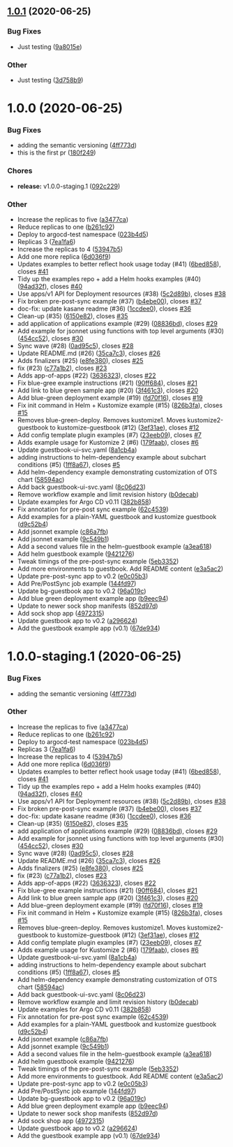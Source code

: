 ## [1.0.1](https://github.com/samof76/argocd-example-apps/compare/v1.0.0...v1.0.1) (2020-06-25)

### Bug Fixes

- Just testing ([9a8015e](https://github.com/samof76/argocd-example-apps/commit/9a8015e6c213c9829279980a0743a56859fceee0))

### Other

- Just testing ([3d758b9](https://github.com/samof76/argocd-example-apps/commit/3d758b92b222cbb9c1be1e506ee73c81c9a81aae))

# 1.0.0 (2020-06-25)

### Bug Fixes

- adding the semantic versioning ([4ff773d](https://github.com/samof76/argocd-example-apps/commit/4ff773d98e787d83932b41c25d2a26714cbb1dd9))
- this is the first pr ([180f249](https://github.com/samof76/argocd-example-apps/commit/180f2493602f63f30e16e23d05d8cf601eeeddc5))

### Chores

- **release:** v1.0.0-staging.1 ([092c229](https://github.com/samof76/argocd-example-apps/commit/092c2299f0f4ab1798cec9912253b58dd7fe4ec1))

### Other

- Increase the replicas to five ([a3477ca](https://github.com/samof76/argocd-example-apps/commit/a3477ca906adabd0a1571ab985a85b0d597752a6))
- Reduce replicas to one ([b261c92](https://github.com/samof76/argocd-example-apps/commit/b261c92f3f52a60b369b9f349ea5d4f6ba892a03))
- Deploy to argocd-test namespace ([023b4d5](https://github.com/samof76/argocd-example-apps/commit/023b4d5f4eb3999236e33a42777cde6709b40b12))
- Replicas 3 ([7ea1fa6](https://github.com/samof76/argocd-example-apps/commit/7ea1fa64f8159866b1cdd42cac4a777af3c26517))
- Increase the replicas to 4 ([53947b5](https://github.com/samof76/argocd-example-apps/commit/53947b55c78e0a885639efbd2ead07609a26f92f))
- Add one more replica ([6d036f9](https://github.com/samof76/argocd-example-apps/commit/6d036f979ba347b64b15e39000f0bca32df7125c))
- Updates examples to better reflect hook usage today (#41) ([6bed858](https://github.com/samof76/argocd-example-apps/commit/6bed858de32a0e876ec49dad1a2e3c5840d3fb07)), closes [#41](https://github.com/samof76/argocd-example-apps/issues/41)
- Tidy up the examples repo + add a Helm hooks examples (#40) ([94ad32f](https://github.com/samof76/argocd-example-apps/commit/94ad32f4ea26798997774ffc3e20fbfa8e0d8c21)), closes [#40](https://github.com/samof76/argocd-example-apps/issues/40)
- Use apps/v1 API for Deployment resources (#38) ([5c2d89b](https://github.com/samof76/argocd-example-apps/commit/5c2d89b897c4df42e06f94622f857dc4d7adc8f8)), closes [#38](https://github.com/samof76/argocd-example-apps/issues/38)
- Fix broken pre-post-sync example (#37) ([b4ebe00](https://github.com/samof76/argocd-example-apps/commit/b4ebe0049d2ad363760cd2624df36c3b0acaab0e)), closes [#37](https://github.com/samof76/argocd-example-apps/issues/37)
- doc-fix: update kasane readme (#36) ([1ccdee0](https://github.com/samof76/argocd-example-apps/commit/1ccdee0a611224ccc6b9ff7919fe7002f905436e)), closes [#36](https://github.com/samof76/argocd-example-apps/issues/36)
- Clean-up (#35) ([6150e82](https://github.com/samof76/argocd-example-apps/commit/6150e82d927fd887f87b5d640514d0425e769027)), closes [#35](https://github.com/samof76/argocd-example-apps/issues/35)
- add application of applications example (#29) ([08836bd](https://github.com/samof76/argocd-example-apps/commit/08836bd970037ebcd14494831de4635bad961139)), closes [#29](https://github.com/samof76/argocd-example-apps/issues/29)
- Add example for jsonnet using functions with top level arguments (#30) ([454cc52](https://github.com/samof76/argocd-example-apps/commit/454cc5296246da3f1bd251555a2e96ee7969aa41)), closes [#30](https://github.com/samof76/argocd-example-apps/issues/30)
- Sync wave (#28) ([0ad95c5](https://github.com/samof76/argocd-example-apps/commit/0ad95c51bcefef6c1b42f7ebd64089e6ea13a8e7)), closes [#28](https://github.com/samof76/argocd-example-apps/issues/28)
- Update README.md (#26) ([35ca7c3](https://github.com/samof76/argocd-example-apps/commit/35ca7c333d593a6f56e3c9ec1a6facd19fd9f4a0)), closes [#26](https://github.com/samof76/argocd-example-apps/issues/26)
- Adds finalizers (#25) ([e8fe380](https://github.com/samof76/argocd-example-apps/commit/e8fe3804f856fb5f54084808dcf1fc8e8eeb4223)), closes [#25](https://github.com/samof76/argocd-example-apps/issues/25)
- fix (#23) ([c77a1b2](https://github.com/samof76/argocd-example-apps/commit/c77a1b2d151ff40637e2dd8ccc26f4234d605d91)), closes [#23](https://github.com/samof76/argocd-example-apps/issues/23)
- Adds app-of-apps (#22) ([3636323](https://github.com/samof76/argocd-example-apps/commit/36363233d00d67a7ab6b180053dc3322af9bc5c6)), closes [#22](https://github.com/samof76/argocd-example-apps/issues/22)
- Fix blue-gree example instructions (#21) ([90ff684](https://github.com/samof76/argocd-example-apps/commit/90ff6843e25cc17d03c73afefb91b826cd816653)), closes [#21](https://github.com/samof76/argocd-example-apps/issues/21)
- Add link to blue green sample app (#20) ([3f461c3](https://github.com/samof76/argocd-example-apps/commit/3f461c308f96bb219e5ffc0467acde4b6a812c13)), closes [#20](https://github.com/samof76/argocd-example-apps/issues/20)
- Add blue-green deployment example (#19) ([fd70f16](https://github.com/samof76/argocd-example-apps/commit/fd70f16a43d8f14626329a4f687bc8f8f689e9f6)), closes [#19](https://github.com/samof76/argocd-example-apps/issues/19)
- Fix init command in Helm + Kustomize example (#15) ([826b3fa](https://github.com/samof76/argocd-example-apps/commit/826b3fa710e76b20ea16ff55228ed84ac4d996c7)), closes [#15](https://github.com/samof76/argocd-example-apps/issues/15)
- Removes blue-green-deploy. Removes kustomize1. Moves kustomize2-guestbook to kustomize-guestbook (#12) ([3ef31ae](https://github.com/samof76/argocd-example-apps/commit/3ef31aef9ce5d9d64bdd3139878a7ebc45473cde)), closes [#12](https://github.com/samof76/argocd-example-apps/issues/12)
- Add config template plugin examples (#7) ([23eeb09](https://github.com/samof76/argocd-example-apps/commit/23eeb0925ba967b73182c65802f7e19a7f3a5696)), closes [#7](https://github.com/samof76/argocd-example-apps/issues/7)
- Adds example usage for Kustomize 2 (#6) ([179faab](https://github.com/samof76/argocd-example-apps/commit/179faabd63c682e0638fb14b2c69c4a9a47c31b3)), closes [#6](https://github.com/samof76/argocd-example-apps/issues/6)
- Update guestbook-ui-svc.yaml ([8a1cb4a](https://github.com/samof76/argocd-example-apps/commit/8a1cb4a02d3538e54907c827352f66f20c3d7b0d))
- adding instructions to helm-dependency example about subchart conditions (#5) ([1ff8a67](https://github.com/samof76/argocd-example-apps/commit/1ff8a67040f482a9186f8d1f5221b5e908b9c27c)), closes [#5](https://github.com/samof76/argocd-example-apps/issues/5)
- Add helm-dependency example demonstrating customization of OTS chart ([58594ac](https://github.com/samof76/argocd-example-apps/commit/58594acf362b1452349e2a15163d3357b9160663))
- Add back guestbook-ui-svc.yaml ([8c06d23](https://github.com/samof76/argocd-example-apps/commit/8c06d232686113445d1ab064789fa0843afcdf0c))
- Remove workflow example and limit revision history ([b0decab](https://github.com/samof76/argocd-example-apps/commit/b0decab622473b6526a7025b2b52e2a6301dd83a))
- Update examples for Argo CD v0.11 ([382b858](https://github.com/samof76/argocd-example-apps/commit/382b85852fa33f13d4987424853c5206b9231ff0))
- Fix annotation for pre-post sync example ([62c4539](https://github.com/samof76/argocd-example-apps/commit/62c453945b53e97e08f890dcd5aa382662e304c4))
- Add examples for a plain-YAML guestbook and kustomize guestbook ([d9c52b4](https://github.com/samof76/argocd-example-apps/commit/d9c52b4c89474bf6f7c33694b7650e54b60944b4))
- Add jsonnet example ([c86a7fb](https://github.com/samof76/argocd-example-apps/commit/c86a7fbb8e191c6e317526ac21db7a43f4c37688))
- Add jsonnet example ([9c549b1](https://github.com/samof76/argocd-example-apps/commit/9c549b198c6d3044197941014d170320efe3195a))
- Add a second values file in the helm-guestbook example ([a3ea618](https://github.com/samof76/argocd-example-apps/commit/a3ea618bb9d95efbaf901f4f491e26fd88e868c3))
- Add helm guestbook example ([9421276](https://github.com/samof76/argocd-example-apps/commit/9421276024ccb8b07f0c7f68607b2e77fe16c0fa))
- Tweak timings of the pre-post-sync example ([5eb3352](https://github.com/samof76/argocd-example-apps/commit/5eb3352b40ddc27e528eb7aa72542a0ff0d2e265))
- Add more environments to guestbook. Add README content ([e3a5ac2](https://github.com/samof76/argocd-example-apps/commit/e3a5ac20fc669aec1df512ce04e81c0a4789734b))
- Update pre-post-sync app to v0.2 ([e0c05b3](https://github.com/samof76/argocd-example-apps/commit/e0c05b3b149093b22d1541f5f3974d4c4ae31284))
- Add Pre/PostSync job example ([144fd97](https://github.com/samof76/argocd-example-apps/commit/144fd97a0c705db1cb33c72b56a04055e24fa4f7))
- Update bg-guestbook app to v0.2 ([96a019c](https://github.com/samof76/argocd-example-apps/commit/96a019c088db9e2eb7a5a05f5df08ee4e1c1c56a))
- Add blue green deployment example app ([b9eec94](https://github.com/samof76/argocd-example-apps/commit/b9eec94e6057656807153921f847bd32a15565ae))
- Update to newer sock shop manifests ([852d97d](https://github.com/samof76/argocd-example-apps/commit/852d97d96eb78962978ff1a3baf1b75b34ebf15b))
- Add sock shop app ([4972315](https://github.com/samof76/argocd-example-apps/commit/49723157a6cde9e03d01ebc8333f2ed6c94d474b))
- Update guestbook app to v0.2 ([a296624](https://github.com/samof76/argocd-example-apps/commit/a296624b793784519e0997ff54bb024c39aabe15))
- Add the guestbook example app (v0.1) ([67de934](https://github.com/samof76/argocd-example-apps/commit/67de934fd7f22062a4e2ac8b8d20cfc97f2b4e7f))

# 1.0.0-staging.1 (2020-06-25)

### Bug Fixes

- adding the semantic versioning ([4ff773d](https://github.com/samof76/argocd-example-apps/commit/4ff773d98e787d83932b41c25d2a26714cbb1dd9))

### Other

- Increase the replicas to five ([a3477ca](https://github.com/samof76/argocd-example-apps/commit/a3477ca906adabd0a1571ab985a85b0d597752a6))
- Reduce replicas to one ([b261c92](https://github.com/samof76/argocd-example-apps/commit/b261c92f3f52a60b369b9f349ea5d4f6ba892a03))
- Deploy to argocd-test namespace ([023b4d5](https://github.com/samof76/argocd-example-apps/commit/023b4d5f4eb3999236e33a42777cde6709b40b12))
- Replicas 3 ([7ea1fa6](https://github.com/samof76/argocd-example-apps/commit/7ea1fa64f8159866b1cdd42cac4a777af3c26517))
- Increase the replicas to 4 ([53947b5](https://github.com/samof76/argocd-example-apps/commit/53947b55c78e0a885639efbd2ead07609a26f92f))
- Add one more replica ([6d036f9](https://github.com/samof76/argocd-example-apps/commit/6d036f979ba347b64b15e39000f0bca32df7125c))
- Updates examples to better reflect hook usage today (#41) ([6bed858](https://github.com/samof76/argocd-example-apps/commit/6bed858de32a0e876ec49dad1a2e3c5840d3fb07)), closes [#41](https://github.com/samof76/argocd-example-apps/issues/41)
- Tidy up the examples repo + add a Helm hooks examples (#40) ([94ad32f](https://github.com/samof76/argocd-example-apps/commit/94ad32f4ea26798997774ffc3e20fbfa8e0d8c21)), closes [#40](https://github.com/samof76/argocd-example-apps/issues/40)
- Use apps/v1 API for Deployment resources (#38) ([5c2d89b](https://github.com/samof76/argocd-example-apps/commit/5c2d89b897c4df42e06f94622f857dc4d7adc8f8)), closes [#38](https://github.com/samof76/argocd-example-apps/issues/38)
- Fix broken pre-post-sync example (#37) ([b4ebe00](https://github.com/samof76/argocd-example-apps/commit/b4ebe0049d2ad363760cd2624df36c3b0acaab0e)), closes [#37](https://github.com/samof76/argocd-example-apps/issues/37)
- doc-fix: update kasane readme (#36) ([1ccdee0](https://github.com/samof76/argocd-example-apps/commit/1ccdee0a611224ccc6b9ff7919fe7002f905436e)), closes [#36](https://github.com/samof76/argocd-example-apps/issues/36)
- Clean-up (#35) ([6150e82](https://github.com/samof76/argocd-example-apps/commit/6150e82d927fd887f87b5d640514d0425e769027)), closes [#35](https://github.com/samof76/argocd-example-apps/issues/35)
- add application of applications example (#29) ([08836bd](https://github.com/samof76/argocd-example-apps/commit/08836bd970037ebcd14494831de4635bad961139)), closes [#29](https://github.com/samof76/argocd-example-apps/issues/29)
- Add example for jsonnet using functions with top level arguments (#30) ([454cc52](https://github.com/samof76/argocd-example-apps/commit/454cc5296246da3f1bd251555a2e96ee7969aa41)), closes [#30](https://github.com/samof76/argocd-example-apps/issues/30)
- Sync wave (#28) ([0ad95c5](https://github.com/samof76/argocd-example-apps/commit/0ad95c51bcefef6c1b42f7ebd64089e6ea13a8e7)), closes [#28](https://github.com/samof76/argocd-example-apps/issues/28)
- Update README.md (#26) ([35ca7c3](https://github.com/samof76/argocd-example-apps/commit/35ca7c333d593a6f56e3c9ec1a6facd19fd9f4a0)), closes [#26](https://github.com/samof76/argocd-example-apps/issues/26)
- Adds finalizers (#25) ([e8fe380](https://github.com/samof76/argocd-example-apps/commit/e8fe3804f856fb5f54084808dcf1fc8e8eeb4223)), closes [#25](https://github.com/samof76/argocd-example-apps/issues/25)
- fix (#23) ([c77a1b2](https://github.com/samof76/argocd-example-apps/commit/c77a1b2d151ff40637e2dd8ccc26f4234d605d91)), closes [#23](https://github.com/samof76/argocd-example-apps/issues/23)
- Adds app-of-apps (#22) ([3636323](https://github.com/samof76/argocd-example-apps/commit/36363233d00d67a7ab6b180053dc3322af9bc5c6)), closes [#22](https://github.com/samof76/argocd-example-apps/issues/22)
- Fix blue-gree example instructions (#21) ([90ff684](https://github.com/samof76/argocd-example-apps/commit/90ff6843e25cc17d03c73afefb91b826cd816653)), closes [#21](https://github.com/samof76/argocd-example-apps/issues/21)
- Add link to blue green sample app (#20) ([3f461c3](https://github.com/samof76/argocd-example-apps/commit/3f461c308f96bb219e5ffc0467acde4b6a812c13)), closes [#20](https://github.com/samof76/argocd-example-apps/issues/20)
- Add blue-green deployment example (#19) ([fd70f16](https://github.com/samof76/argocd-example-apps/commit/fd70f16a43d8f14626329a4f687bc8f8f689e9f6)), closes [#19](https://github.com/samof76/argocd-example-apps/issues/19)
- Fix init command in Helm + Kustomize example (#15) ([826b3fa](https://github.com/samof76/argocd-example-apps/commit/826b3fa710e76b20ea16ff55228ed84ac4d996c7)), closes [#15](https://github.com/samof76/argocd-example-apps/issues/15)
- Removes blue-green-deploy. Removes kustomize1. Moves kustomize2-guestbook to kustomize-guestbook (#12) ([3ef31ae](https://github.com/samof76/argocd-example-apps/commit/3ef31aef9ce5d9d64bdd3139878a7ebc45473cde)), closes [#12](https://github.com/samof76/argocd-example-apps/issues/12)
- Add config template plugin examples (#7) ([23eeb09](https://github.com/samof76/argocd-example-apps/commit/23eeb0925ba967b73182c65802f7e19a7f3a5696)), closes [#7](https://github.com/samof76/argocd-example-apps/issues/7)
- Adds example usage for Kustomize 2 (#6) ([179faab](https://github.com/samof76/argocd-example-apps/commit/179faabd63c682e0638fb14b2c69c4a9a47c31b3)), closes [#6](https://github.com/samof76/argocd-example-apps/issues/6)
- Update guestbook-ui-svc.yaml ([8a1cb4a](https://github.com/samof76/argocd-example-apps/commit/8a1cb4a02d3538e54907c827352f66f20c3d7b0d))
- adding instructions to helm-dependency example about subchart conditions (#5) ([1ff8a67](https://github.com/samof76/argocd-example-apps/commit/1ff8a67040f482a9186f8d1f5221b5e908b9c27c)), closes [#5](https://github.com/samof76/argocd-example-apps/issues/5)
- Add helm-dependency example demonstrating customization of OTS chart ([58594ac](https://github.com/samof76/argocd-example-apps/commit/58594acf362b1452349e2a15163d3357b9160663))
- Add back guestbook-ui-svc.yaml ([8c06d23](https://github.com/samof76/argocd-example-apps/commit/8c06d232686113445d1ab064789fa0843afcdf0c))
- Remove workflow example and limit revision history ([b0decab](https://github.com/samof76/argocd-example-apps/commit/b0decab622473b6526a7025b2b52e2a6301dd83a))
- Update examples for Argo CD v0.11 ([382b858](https://github.com/samof76/argocd-example-apps/commit/382b85852fa33f13d4987424853c5206b9231ff0))
- Fix annotation for pre-post sync example ([62c4539](https://github.com/samof76/argocd-example-apps/commit/62c453945b53e97e08f890dcd5aa382662e304c4))
- Add examples for a plain-YAML guestbook and kustomize guestbook ([d9c52b4](https://github.com/samof76/argocd-example-apps/commit/d9c52b4c89474bf6f7c33694b7650e54b60944b4))
- Add jsonnet example ([c86a7fb](https://github.com/samof76/argocd-example-apps/commit/c86a7fbb8e191c6e317526ac21db7a43f4c37688))
- Add jsonnet example ([9c549b1](https://github.com/samof76/argocd-example-apps/commit/9c549b198c6d3044197941014d170320efe3195a))
- Add a second values file in the helm-guestbook example ([a3ea618](https://github.com/samof76/argocd-example-apps/commit/a3ea618bb9d95efbaf901f4f491e26fd88e868c3))
- Add helm guestbook example ([9421276](https://github.com/samof76/argocd-example-apps/commit/9421276024ccb8b07f0c7f68607b2e77fe16c0fa))
- Tweak timings of the pre-post-sync example ([5eb3352](https://github.com/samof76/argocd-example-apps/commit/5eb3352b40ddc27e528eb7aa72542a0ff0d2e265))
- Add more environments to guestbook. Add README content ([e3a5ac2](https://github.com/samof76/argocd-example-apps/commit/e3a5ac20fc669aec1df512ce04e81c0a4789734b))
- Update pre-post-sync app to v0.2 ([e0c05b3](https://github.com/samof76/argocd-example-apps/commit/e0c05b3b149093b22d1541f5f3974d4c4ae31284))
- Add Pre/PostSync job example ([144fd97](https://github.com/samof76/argocd-example-apps/commit/144fd97a0c705db1cb33c72b56a04055e24fa4f7))
- Update bg-guestbook app to v0.2 ([96a019c](https://github.com/samof76/argocd-example-apps/commit/96a019c088db9e2eb7a5a05f5df08ee4e1c1c56a))
- Add blue green deployment example app ([b9eec94](https://github.com/samof76/argocd-example-apps/commit/b9eec94e6057656807153921f847bd32a15565ae))
- Update to newer sock shop manifests ([852d97d](https://github.com/samof76/argocd-example-apps/commit/852d97d96eb78962978ff1a3baf1b75b34ebf15b))
- Add sock shop app ([4972315](https://github.com/samof76/argocd-example-apps/commit/49723157a6cde9e03d01ebc8333f2ed6c94d474b))
- Update guestbook app to v0.2 ([a296624](https://github.com/samof76/argocd-example-apps/commit/a296624b793784519e0997ff54bb024c39aabe15))
- Add the guestbook example app (v0.1) ([67de934](https://github.com/samof76/argocd-example-apps/commit/67de934fd7f22062a4e2ac8b8d20cfc97f2b4e7f))
